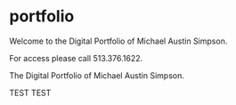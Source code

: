 # portfolio

Welcome to the Digital Portfolio of Michael Austin Simpson.

For access please call 513.376.1622.

The Digital Portfolio of Michael Austin Simpson.

TEST
TEST
